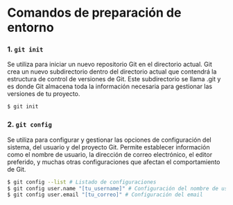 # Comandos de preparación de entorno

### 1. `git init`

Se utiliza para iniciar un nuevo repositorio Git en el directorio actual. Git crea un nuevo subdirectorio dentro del directorio actual que contendrá la estructura de control de versiones de Git. Este subdirectorio se llama .git y es donde Git almacena toda la información necesaria para gestionar las versiones de tu proyecto.

```bash
$ git init
```

### 2. `git config`

Se utiliza para configurar y gestionar las opciones de configuración del sistema, del usuario y del proyecto Git. Permite establecer información como el nombre de usuario, la dirección de correo electrónico, el editor preferido, y muchas otras configuraciones que afectan el comportamiento de Git.

```bash
$ git config --list # Listado de configuraciones
$ git config user.name "[tu_username]" # Configuración del nombre de usuario
$ git config user.email "[tu_correo]" # Configuración del email
```
